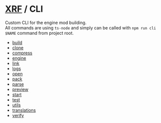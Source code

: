 # [XRF](../) / CLI

Custom CLI for the engine mod building. <br/>
All commands are using `ts-node` and simply can be called with `npm run cli $NAME` command from project root.

- [build](build/README.md)
- [clone](clone/README.md)
- [compress](compress/README.md)
- [engine](engine/README.md)
- [link](link/README.md)
- [logs](logs/README.md)
- [open](open/README.md)
- [pack](pack/README.md)
- [parse](parse/README.md)
- [preview](preview/README.md)
- [start](start/README.md)
- [test](test/README.md)
- [utils](utils/README.md)
- [translations](translations/README.md)
- [verify](verify/README.md)
